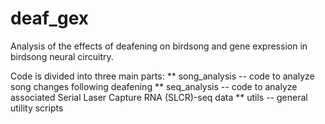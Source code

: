 # deaf_gex
Analysis of the effects of deafening on birdsong and gene expression in birdsong neural circuitry. 

Code is divided into three main parts:
** song_analysis -- code to analyze song changes following deafening
** seq_analysis -- code to analyze associated Serial Laser Capture RNA (SLCR)-seq data
** utils -- general utility scripts



